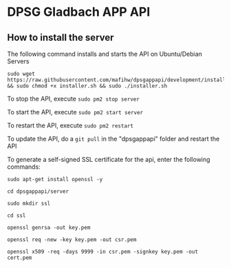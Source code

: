 # DPSG Gladbach APP API

## How to install the server
The following command installs and starts the API on Ubuntu/Debian Servers
```shell
sudo wget https://raw.githubusercontent.com/mafihw/dpsgappapi/development/installer.sh && sudo chmod +x installer.sh && sudo ./installer.sh
```

To stop the API, execute ```sudo pm2 stop server```

To start the API, execute ```sudo pm2 start server```

To restart the API, execute ```sudo pm2 restart```


To update the API, do a ```git pull``` in the "dpsgappapi" folder and restart the API

To generate a self-signed SSL certificate for the api, enter the following commands:

```sudo apt-get install openssl -y```

```cd dpsgappapi/server```

```sudo mkdir ssl```

```cd ssl```

```openssl genrsa -out key.pem```

```openssl req -new -key key.pem -out csr.pem```

```openssl x509 -req -days 9999 -in csr.pem -signkey key.pem -out cert.pem```